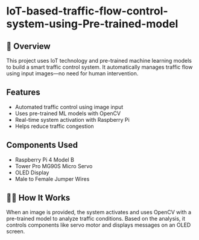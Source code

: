 # IoT-based-traffic-flow-control-system-using-Pre-trained-model

## 🚦 Overview
This project uses IoT technology and pre-trained machine learning models to build a smart traffic control system. It automatically manages traffic flow using input images—no need for human intervention.

## Features

- Automated traffic control using image input
- Uses pre-trained ML models with OpenCV
- Real-time system activation with Raspberry Pi
- Helps reduce traffic congestion

## Components Used

- Raspberry Pi 4 Model B  
- Tower Pro MG90S Micro Servo  
- OLED Display  
- Male to Female Jumper Wires

## 🧑‍💻 How It Works

When an image is provided, the system activates and uses OpenCV with a pre-trained model to analyze traffic conditions. Based on the analysis, it controls components like servo motor and displays messages on an OLED screen.
